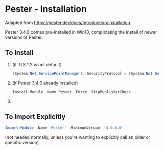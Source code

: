 # Pester - Installation

Adapted from https://pester.dev/docs/introduction/installation.

Pester 3.4.0 comes pre-installed in Win10, complicating the install of newer versions of Pester.

## To Install
1. (if TLS 1.2 is not default)
    ``` PowerShell
    [System.Net.ServicePointManager]::SecurityProtocol = [System.Net.ServicePointManager]::SecurityProtocol -bor [System.Net.SecurityProtocolType]::Tls12
    ```
2. (if Pester 3.4.0 already installed)
    ``` PowerShell
    Install-Module -Name Pester -Force -SkipPublisherCheck
    ```
3. 

## To Import Explicitly

``` PowerShell
Import-Module -Name 'Pester' -MinimumVersion '4.0.0.0'
```

(not needed normally, unless you're wanting to explicitly call an older or specific version)